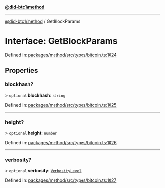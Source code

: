 [**@did-btc1/method**](../README.md)

***

[@did-btc1/method](../globals.md) / GetBlockParams

# Interface: GetBlockParams

Defined in: [packages/method/src/types/bitcoin.ts:1024](https://github.com/dcdpr/did-btc1-js/blob/4ab6f9915d95beed9bc633644c9db1539395f512/packages/method/src/types/bitcoin.ts#L1024)

## Properties

### blockhash?

&gt; `optional` **blockhash**: `string`

Defined in: [packages/method/src/types/bitcoin.ts:1025](https://github.com/dcdpr/did-btc1-js/blob/4ab6f9915d95beed9bc633644c9db1539395f512/packages/method/src/types/bitcoin.ts#L1025)

***

### height?

&gt; `optional` **height**: `number`

Defined in: [packages/method/src/types/bitcoin.ts:1026](https://github.com/dcdpr/did-btc1-js/blob/4ab6f9915d95beed9bc633644c9db1539395f512/packages/method/src/types/bitcoin.ts#L1026)

***

### verbosity?

&gt; `optional` **verbosity**: [`VerbosityLevel`](../enumerations/VerbosityLevel.md)

Defined in: [packages/method/src/types/bitcoin.ts:1027](https://github.com/dcdpr/did-btc1-js/blob/4ab6f9915d95beed9bc633644c9db1539395f512/packages/method/src/types/bitcoin.ts#L1027)
